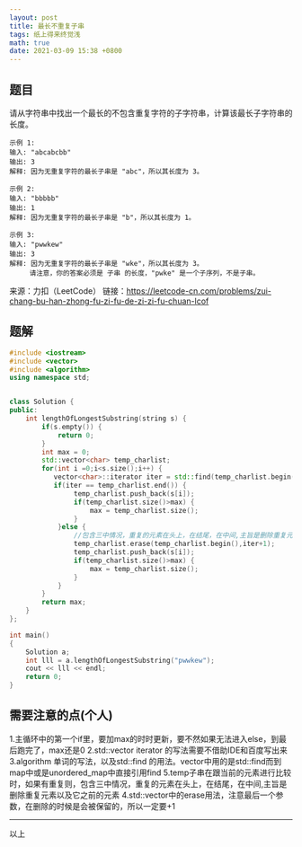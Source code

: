 ```yaml
---
layout: post
title: 最长不重复子串
tags: 纸上得来终觉浅
math: true
date: 2021-03-09 15:38 +0800
---
```




## 题目

请从字符串中找出一个最长的不包含重复字符的子字符串，计算该最长子字符串的长度。

```
示例 1:
输入: "abcabcbb"
输出: 3 
解释: 因为无重复字符的最长子串是 "abc"，所以其长度为 3。

示例 2:
输入: "bbbbb"
输出: 1
解释: 因为无重复字符的最长子串是 "b"，所以其长度为 1。

示例 3:
输入: "pwwkew"
输出: 3
解释: 因为无重复字符的最长子串是 "wke"，所以其长度为 3。
     请注意，你的答案必须是 子串 的长度，"pwke" 是一个子序列，不是子串。
```

来源：力扣（LeetCode）
链接：https://leetcode-cn.com/problems/zui-chang-bu-han-zhong-fu-zi-fu-de-zi-zi-fu-chuan-lcof


## 题解

```cpp
#include <iostream>
#include <vector>
#include <algorithm>
using namespace std;


class Solution {
public:
    int lengthOfLongestSubstring(string s) {
        if(s.empty()) {
            return 0;
        }
        int max = 0;
        std::vector<char> temp_charlist;
        for(int i =0;i<s.size();i++) {
           vector<char>::iterator iter = std::find(temp_charlist.begin(),temp_charlist.end(),s[i]);
           if(iter == temp_charlist.end()) {
                temp_charlist.push_back(s[i]);
                if(temp_charlist.size()>max) {
                    max = temp_charlist.size();
                }
            }else {
            	//包含三中情况，重复的元素在头上，在结尾，在中间,主旨是删除重复元素以及它之前的元素
                temp_charlist.erase(temp_charlist.begin(),iter+1);
                temp_charlist.push_back(s[i]);
                if(temp_charlist.size()>max) {
                    max = temp_charlist.size();
                }
            }
        }
        return max;
    }
};

int main()
{
    Solution a;
    int lll = a.lengthOfLongestSubstring("pwwkew");
    cout << lll << endl;
    return 0;
}

```



## 需要注意的点(个人)

1.主循环中的第一个if里，要加max的时时更新，要不然如果无法进入else，到最后跑完了，max还是0
2.std::vector<int> iterator 的写法需要不借助IDE和百度写出来
3.algorithm 单词的写法，以及std::find 的用法。vector中用的是std::find而到map中或是unordered_map中直接引用find
5.temp子串在跟当前的元素进行比较时，如果有重复则，包含三中情况，重复的元素在头上，在结尾，在中间,主旨是删除重复元素以及它之前的元素
4.std::vector中的erase用法，注意最后一个参数，在删除的时候是会被保留的，所以一定要+1



----

 以上
